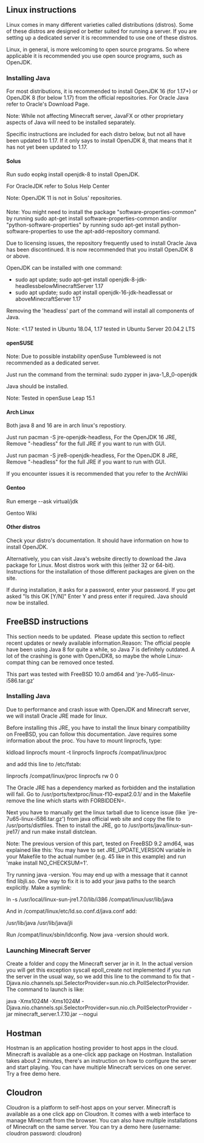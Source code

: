 ## Linux instructions
Linux comes in many different varieties called distributions (distros). Some of these distros are designed or better suited for running a server. If you are setting up a dedicated server it is recommended to use one of these distros. 

Linux, in general, is more welcoming to open source programs. So where applicable it is recommended you use open source programs, such as OpenJDK.

### Installing Java
For most distributions, it is recommended to install OpenJDK 16 (for 1.17+) or OpenJDK 8 (for below 1.17) from the official repositories. For Oracle Java refer to Oracle's Download Page.

Note: While not affecting Minecraft server, JavaFX or other proprietary aspects of Java will need to be installed separately.

Specific instructions are included for each distro below, but not all have been updated to 1.17. If it only says to install OpenJDK 8, that means that it has not yet been updated to 1.17.

#### Solus
Run sudo eopkg install openjdk-8 to install OpenJDK.

For OracleJDK refer to Solus Help Center

Note: OpenJDK 11 is not in Solus' repositories.

#### 
Note: You might need to install the package "software-properties-common" by running sudo apt-get install software-properties-common and/or "python-software-properties" by running sudo apt-get install python-software-properties to use the apt-add-repository command.

Due to licensing issues, the repository frequently used to install Oracle Java has been discontinued. It is now recommended that you install OpenJDK 8 or above. 

OpenJDK can be installed with one command: 

- sudo apt update; sudo apt-get install openjdk-8-jdk-headlessbelowMinecraftServer 1.17
- sudo apt update; sudo apt install openjdk-16-jdk-headlessat or aboveMinecraftServer 1.17

Removing the 'headless' part of the command will install all components of Java.

Note: <1.17 tested in Ubuntu 18.04, 1.17 tested in Ubuntu Server 20.04.2 LTS

#### openSUSE
Note: Due to possible instability openSuse Tumbleweed is not recommended as a dedicated server.

Just run the command from the terminal: sudo zypper in java-1_8_0-openjdk 

Java should be installed.

Note: Tested in openSuse Leap 15.1

#### Arch Linux
Both java 8 and 16 are in arch linux's repostiory.

Just run pacman -S jre-openjdk-headless, For the OpenJDK 16 JRE, Remove "-headless" for the full JRE if you want to run with GUI.

Just run pacman -S jre8-openjdk-headless, For the OpenJDK 8 JRE, Remove "-headless" for the full JRE if you want to run with GUI.

If you encounter issues it is recommended that you refer to the ArchWiki

#### Gentoo
Run emerge --ask virtual/jdk

Gentoo Wiki

#### Other distros
Check your distro's documentation. It should have information on how to install OpenJDK.

Alternatively, you can visit Java's website directly to download the Java package for Linux. Most distros work with this (either 32 or 64-bit). Instructions for the installation of those different packages are given on the site.

If during installation, it asks for a password, enter your password. If you get asked "Is this OK [Y/N]" Enter Y and press enter if required. Java should now be installed.



## FreeBSD instructions

  

This section needs to be updated. 
Please update this section to reflect recent updates or newly available information.Reason: The official people have been using Java 8 for quite a while, so Java 7 is definitely outdated. A lot of the crashing is gone with OpenJDK8, so maybe the whole Linux-compat thing can be removed once tested.


This part was tested with FreeBSD 10.0 amd64 and 'jre-7u65-linux-i586.tar.gz'

### Installing Java
Due to performance and crash issue with OpenJDK and Minecraft server, we will install Oracle JRE made for linux.

Before installing this JRE, you have to install the linux binary compatibility on FreeBSD, you can follow this documentation.
Jave requires some information about the proc. You have to mount linprocfs, type:

kldload linprocfs
mount -t linprocfs linprocfs /compat/linux/proc

and add this line to /etc/fstab:

linprocfs   /compat/linux/proc   linprocfs   rw   0  0

The Oracle JRE has a dependency marked as forbidden and the installation will fail. Go to /usr/ports/textproc/linux-f10-expat2.0.1/ and in the Makefile remove the line which starts with FORBIDDEN=.

Next you have to manually get the linux tarball due to licence issue (like `jre-7u65-linux-i586.tar.gz') from java official web site and copy the file to /usr/ports/distfiles.
Then to install the JRE, go to /usr/ports/java/linux-sun-jre17/ and run make install distclean.

Note: The previous version of this part, tested on FreeBSD 9.2 amd64, was explained like this: You may have to set JRE_UPDATE_VERSION variable in your Makefile to the actual number (e.g. 45 like in this example) and run 'make install NO_CHECKSUM=1'.

Try running java -version. You may end up with a message that it cannot find libjli.so. One way to fix it is to add your java paths to the search explicitly.
Make a symlink:

ln -s /usr/local/linux-sun-jre1.7.0/lib/i386 /compat/linux/usr/lib/java

And in /compat/linux/etc/ld.so.conf.d/java.conf add:

/usr/lib/java
/usr/lib/java/jli

Run /compat/linux/sbin/ldconfig.
Now java -version should work.

### Launching Minecraft Server
Create a folder and copy the Minecraft server jar in it.
In the actual version you will get this exception syscall epoll_create not implemented if you run the server in the usual way, so we add this line to the command to fix that -Djava.nio.channels.spi.SelectorProvider=sun.nio.ch.PollSelectorProvider.
The command to launch is like:

java -Xmx1024M -Xms1024M -Djava.nio.channels.spi.SelectorProvider=sun.nio.ch.PollSelectorProvider -jar minecraft_server.1.7.10.jar --nogui

## Hostman
Hostman is an application hosting provider to host apps in the cloud. Minecraft is available as a one-click app package on Hostman. Installation takes about 2 minutes, there's an instruction on how to configure the server and start playing. You can have multiple Minecraft services on one server. Try a free demo here.

## Cloudron
Cloudron is a platform to self-host apps on your server. Minecraft is available as a one click app on Cloudron. It comes with a web interface to manage Minecraft from the browser. You can also have multiple installations of Minecraft on the same server. You can try a demo here (username: cloudron password: cloudron)

